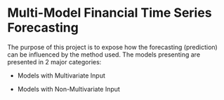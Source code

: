# Multi-Model Financial Time Series Forecasting

The purpose of this project is to expose how the forecasting (prediction) can be influenced by the method used. The models presenting are presented in 2 major categories: 

- Models with Multivariate Input

- Models with Non-Multivariate Input